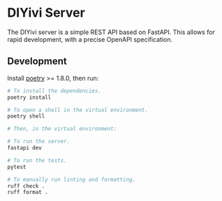 # DIYivi Server

The DIYivi server is a simple REST API based on FastAPI. This allows for rapid development, with a precise OpenAPI specification.

## Development

Install [poetry](https://python-poetry.org/docs/#installation) >= 1.8.0, then run:

```bash
# To install the dependencies.
poetry install

# To open a shell in the virtual environment.
poetry shell

# Then, in the virtual environment:

# To run the server.
fastapi dev

# To run the tests.
pytest

# To manually run linting and formatting.
ruff check .
ruff format .
```
